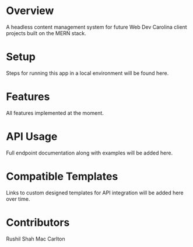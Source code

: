 # Overview
A headless content management system for future Web Dev Carolina client projects built on the MERN stack.

# Setup
Steps for running this app in a local environment will be found here.

# Features
All features implemented at the moment.

# API Usage
Full endpoint documentation along with examples will be added here.

# Compatible Templates
Links to custom designed templates for API integration will be added here over time.

# Contributors 
Rushil Shah
Mac Carlton
